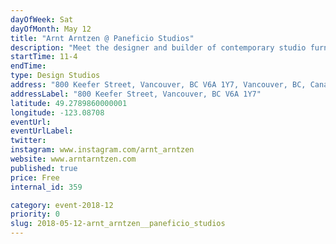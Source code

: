 ```yaml
---
dayOfWeek: Sat
dayOfMonth: May 12
title: "Arnt Arntzen @ Paneficio Studios"
description: "Meet the designer and builder of contemporary studio furniture in  shared designers/artist space Paneficio, with a display of works and process talk."
startTime: 11-4
endTime: 
type: Design Studios
address: "800 Keefer Street, Vancouver, BC V6A 1Y7, Vancouver, BC, Canada"
addressLabel: "800 Keefer Street, Vancouver, BC V6A 1Y7"
latitude: 49.2789860000001
longitude: -123.08708
eventUrl: 
eventUrlLabel: 
twitter: 
instagram: www.instagram.com/arnt_arntzen
website: www.arntarntzen.com
published: true
price: Free
internal_id: 359

category: event-2018-12
priority: 0
slug: 2018-05-12-arnt_arntzen__paneficio_studios
---
```

